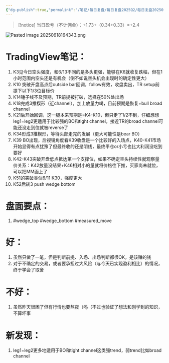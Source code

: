 ```yaml
---
{"dg-publish":true,"permalink":"/笔记/每日复盘/每日复盘2025Q2/每日复盘202506/20250617/"}
---
```


>[!notice] 当日盈亏（不计佣金）：+1.73+（0.34+0.33）=+2.4



![Pasted image 20250618164343.png](/img/user/%E5%9B%BE%E7%89%87%E5%AD%98%E6%94%BE%E5%9C%B0/Pasted%20image%2020250618164343.png)
# TradingView笔记：
1. K3见今日空头强度，和6/13不同的是多头更强，能够在K6就收复跌幅，但在1小时范围内空头还是有机会（倒不如说空头机会出现时的确定性更大）
2. K10 突破开盘高点后outside bar回调，follow有效，收盘卖出，TR setup前提下以下1/3位目标价
3. K14锤子线不及预期，TR前提被打破，选择在50%处出场
4. K18完成3推楔形（近channel），加上放量力竭，目前预期是恢复+bull broad channel
5. K21后开始回调，这一腿本来预期是=K4-K10，但只走了1/2不到，仔细想想leg1=leg2更适用于比较强的BO和tight channel，接近TR的broad channel可能还没走到位就被reverse了
6. K34形成3推楔形，等待头部走完的发展（更大可能性是bear BO）
7. K39 BO出现，后视镜角度看K39收盘是一个比较好的入场点，K40-K41市场开始显得有点犹豫了但最终收的还是阴线，最终平仓or小亏也比大利润没吃到要好
8. K42-K43突破开盘低点抵达第一个支撑位，如果不确定空头持续性就观察量价关系：K42放量没结果+K46相对小的量就将价格往下推，买家尚未就位，可以把MM画上了
9. K51的突破类似6/11 K30，强度更大
10. K52后转3 push wedge bottom
# 盘面要点：
1. #wedge_top #wedge_bottom #measured_move 
# 好：
1. 虽然只做了一笔，但是判断前提、入场、出场判断都很OK，是该赚的钱
2. 对于不确定的交易，或者要承担过大风险（与今天已实现盈利相比）的情况，终于学会了取舍
# 不好：
1. 虽然昨天很困了但有行情也要熬夜（吗（不过也验证了想法和刚学到的知识，不算坏事
# 新发现：
1. leg1=leg2更多地适用于BO和tight channel这类强trend，弱trend比如broad channel